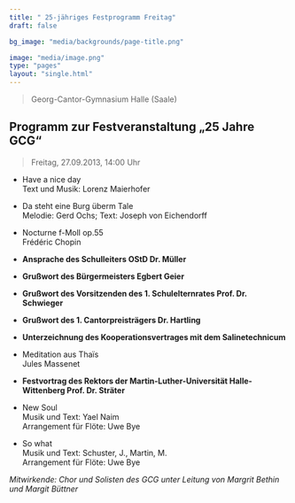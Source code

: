 ```yaml
---
title: " 25-jähriges Festprogramm Freitag"
draft: false

bg_image: "media/backgrounds/page-title.png"

image: "media/image.png"
type: "pages"
layout: "single.html"
---
```


> Georg-Cantor-Gymnasium Halle (Saale)

## Programm zur Festveranstaltung „25 Jahre GCG“

> Freitag, 27.09.2013, 14:00 Uhr

- Have a nice day  
  Text und Musik: Lorenz Maierhofer

- Da steht eine Burg überm Tale  
  Melodie: Gerd Ochs; Text: Joseph von Eichendorff

- Nocturne f-Moll op.55  
  Frédéric Chopin

- **Ansprache des Schulleiters OStD Dr. Müller**

- **Grußwort des Bürgermeisters Egbert Geier**

- **Grußwort des Vorsitzenden des 1. Schulelternrates Prof. Dr. Schwieger**

- **Grußwort des 1. Cantorpreisträgers Dr. Hartling**

- **Unterzeichnung des Kooperationsvertrages mit dem Salinetechnicum**

- Meditation aus Thaïs  
  Jules Massenet

- **Festvortrag des Rektors der Martin-Luther-Universität Halle-Wittenberg Prof. Dr. Sträter**

- New Soul  
  Musik und Text: Yael Naim  
  Arrangement für Flöte: Uwe Bye

- So what  
  Musik und Text: Schuster, J., Martin, M.  
  Arrangement für Flöte: Uwe Bye

*Mitwirkende: Chor und Solisten des GCG unter Leitung von Margrit Bethin und Margit Büttner*
